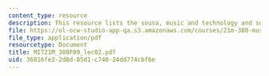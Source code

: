 ```yaml
---
content_type: resource
description: This resource lists the sousa, music and technology and sound.
file: https://ol-ocw-studio-app-qa.s3.amazonaws.com/courses/21m-380-music-and-technology-contemporary-history-and-aesthetics-fall-2009/36816fe22d8d85d1c74024dd774cbf6e_MIT21M_380F09_lec02.pdf
file_type: application/pdf
resourcetype: Document
title: MIT21M_380F09_lec02.pdf
uid: 36816fe2-2d8d-85d1-c740-24dd774cbf6e
---
```

